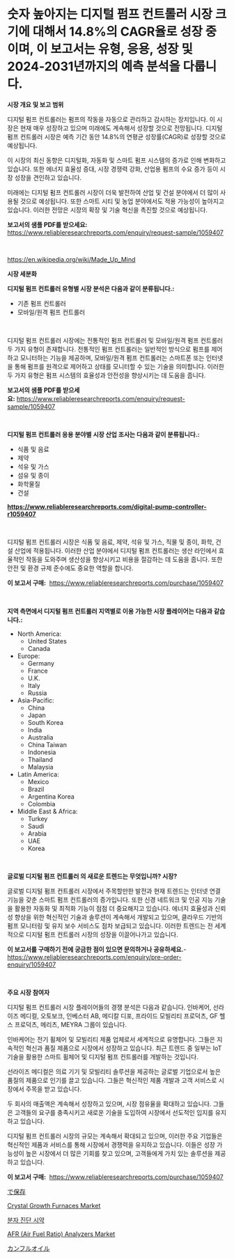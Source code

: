 <p><h1>숫자 높아지는 디지털 펌프 컨트롤러 시장 크기에 대해서 14.8%의 CAGR율로 성장 중이며, 이 보고서는 유형, 응용, 성장 및 2024-2031년까지의 예측 분석을 다룹니다.</h1></p><p><strong>시장 개요 및 보고 범위</strong></p>
<p><p>디지털 펌프 컨트롤러는 펌프의 작동을 자동으로 관리하고 감시하는 장치입니다. 이 시장은 현재 매우 성장하고 있으며 미래에도 계속해서 성장할 것으로 전망됩니다. 디지털 펌프 컨트롤러 시장은 예측 기간 동안 14.8%의 연평균 성장률(CAGR)로 성장할 것으로 예상됩니다.</p><p>이 시장의 최신 동향은 디지털화, 자동화 및 스마트 펌프 시스템의 증가로 인해 변화하고 있습니다. 또한 에너지 효율성 증대, 시장 경쟁력 강화, 산업용 펌프의 수요 증가 등이 시장 성장을 견인하고 있습니다.</p><p>미래에는 디지털 펌프 컨트롤러 시장이 더욱 발전하여 산업 및 건설 분야에서 더 많이 사용될 것으로 예상됩니다. 또한 스마트 시티 및 농업 분야에서도 적용 가능성이 높아지고 있습니다. 이러한 전망은 시장의 확장 및 기술 혁신을 촉진할 것으로 예상됩니다.</p></p>
<p><strong>보고서의 샘플 PDF를 받으세요:</strong> <a href="https://www.reliableresearchreports.com/enquiry/request-sample/1059407">https://www.reliableresearchreports.com/enquiry/request-sample/1059407</a></p>
<p>&nbsp;</p>
<p><a href="https://en.wikipedia.org/wiki/Made_Up_Mind">https://en.wikipedia.org/wiki/Made_Up_Mind</a></p>
<p><strong>시장 세분화</strong></p>
<p><strong>디지털 펌프 컨트롤러 유형별 시장 분석은 다음과 같이 분류됩니다.:</strong></p>
<p><ul><li>기존 펌프 컨트롤러</li><li>모바일/원격 펌프 컨트롤러</li></ul></p>
<p>&nbsp;</p>
<p><p>디지털 펌프 컨트롤러 시장에는 전통적인 펌프 컨트롤러 및 모바일/원격 펌프 컨트롤러 두 가지 유형이 존재합니다. 전통적인 펌프 컨트롤러는 일반적인 방식으로 펌프를 제어하고 모니터하는 기능을 제공하며, 모바일/원격 펌프 컨트롤러는 스마트폰 또는 인터넷을 통해 펌프를 원격으로 제어하고 상태를 모니터할 수 있는 기술을 의미합니다. 이러한 두 가지 유형은 펌프 시스템의 효율성과 안전성을 향상시키는 데 도움을 줍니다.</p></p>
<p><strong>보고서의 샘플 PDF를 받으세요:</strong>&nbsp;<a href="https://www.reliableresearchreports.com/enquiry/request-sample/1059407">https://www.reliableresearchreports.com/enquiry/request-sample/1059407</a></p>
<p>&nbsp;</p>
<p><strong> 디지털 펌프 컨트롤러 응용 분야별 시장 산업 조사는 다음과 같이 분류됩니다.:</strong></p>
<p><ul><li>식품 및 음료</li><li>제약</li><li>석유 및 가스</li><li>섬유 및 종이</li><li>화학물질</li><li>건설</li></ul></p>
<p><strong><a href="https://www.reliableresearchreports.com/digital-pump-controller-r1059407">https://www.reliableresearchreports.com/digital-pump-controller-r1059407</a></strong></p>
<p>&nbsp;</p>
<p><p>디지털 펌프 컨트롤러 시장은 식품 및 음료, 제약, 석유 및 가스, 직물 및 종이, 화학, 건설 산업에 적용됩니다. 이러한 산업 분야에서 디지털 펌프 컨트롤러는 생산 라인에서 효율적인 작동을 도와주며 생산성을 향상시키고 비용을 절감하는 데 도움을 줍니다. 또한 안전 및 환경 규제 준수에도 중요한 역할을 합니다.</p></p>
<p><strong>이 보고서 구매:</strong>&nbsp; <a href="https://www.reliableresearchreports.com/purchase/1059407">https://www.reliableresearchreports.com/purchase/1059407</a></p>
<p>&nbsp;</p>
<p><strong>지역 측면에서 디지털 펌프 컨트롤러 지역별로 이용 가능한 시장 플레이어는 다음과 같습니다.:</strong></p>
<p><ul>
    <li>
        North America:
        <ul>
            <li>United States</li>
            <li>Canada</li>
        </ul>
    </li>
    <li>
        Europe:
        <ul>
            <li>Germany</li>
            <li>France</li>
            <li>U.K.</li>
            <li>Italy</li>
            <li>Russia</li>
        </ul>
    </li>
    <li>
        Asia-Pacific:
        <ul>
            <li>China</li>
            <li>Japan</li>
            <li>South Korea</li>
            <li>India</li>
            <li>Australia</li>
            <li>China Taiwan</li>
            <li>Indonesia</li>
            <li>Thailand</li>
            <li>Malaysia</li>
        </ul>
    </li>
    <li>
        Latin America:
        <ul>
            <li>Mexico</li>
            <li>Brazil</li>
            <li>Argentina Korea</li>
            <li>Colombia</li>
        </ul>
    </li>
    <li>
        Middle East & Africa:
        <ul>
            <li>Turkey</li>
            <li>Saudi</li>
            <li>Arabia</li>
            <li>UAE</li>
            <li>Korea</li>
        </ul>
    </li>
    </ul></p>
<p>&nbsp;</p>
<p><strong>글로벌 디지털 펌프 컨트롤러 의 새로운 트렌드는 무엇입니까? 시장?</strong></p>
<p><p>글로벌 디지털 펌프 컨트롤러 시장에서 주목할만한 발전과 현재 트렌드는 인터넷 연결 기능을 갖춘 스마트 펌프 컨트롤러의 증가입니다. 또한 신경 네트워크 및 인공 지능 기술을 활용한 자동화 및 최적화 기능이 점점 더 중요해지고 있습니다. 에너지 효율성과 신뢰성 향상을 위한 혁신적인 기술과 솔루션이 계속해서 개발되고 있으며, 클라우드 기반의 펌프 모니터링 및 유지 보수 서비스도 점차 보급되고 있습니다. 이러한 트렌드는 전 세계적으로 디지털 펌프 컨트롤러 시장의 성장을 이끌어나가고 있습니다.</p></p>
<p><strong>이 보고서를 구매하기 전에 궁금한 점이 있으면 문의하거나 공유하세요.</strong>- <a href="https://www.reliableresearchreports.com/enquiry/pre-order-enquiry/1059407">https://www.reliableresearchreports.com/enquiry/pre-order-enquiry/1059407</a></p>
<p>&nbsp;</p>
<p><strong>주요 시장 참여자</strong></p>
<p><p>디지털 펌프 컨트롤러 시장 플레이어들의 경쟁 분석은 다음과 같습니다. 인바케어, 선라이즈 메디컬, 오토보크, 인베스터 AB, 메디칼 디포, 프라이드 모빌리티 프로덕츠, GF 헬스 프로덕츠, 메리츠, MEYRA 그룹이 있습니다.</p><p>인바케어는 전기 휠체어 및 모빌리티 제품 업체로서 세계적으로 유명합니다. 그들은 지속적인 혁신과 품질 제품으로 시장에서 성장하고 있습니다. 최근 트렌드 중 일부는 IoT 기술을 활용한 스마트 휠체어 및 디지털 펌프 컨트롤러를 개발하는 것입니다.</p><p>선라이즈 메디컬은 의료 기기 및 모빌리티 솔루션을 제공하는 글로벌 기업으로서 높은 품질의 제품으로 인기를 끌고 있습니다. 그들은 혁신적인 제품 개발과 고객 서비스로 시장에서 주목을 받고 있습니다.</p><p>두 회사의 매출액은 계속해서 성장하고 있으며, 시장 점유율을 확대하고 있습니다. 그들은 고객들의 요구를 충족시키고 새로운 기술을 도입하여 시장에서 선도적인 입지를 유지하고 있습니다.</p><p>디지털 펌프 컨트롤러 시장의 규모는 계속해서 확대되고 있으며, 이러한 주요 기업들은 혁신적인 제품과 서비스를 통해 시장에서 경쟁력을 유지하고 있습니다. 이들은 성장 가능성이 높은 시장에서 더 많은 기회를 찾고 있으며, 고객들에게 가치 있는 솔루션을 제공하고 있습니다.</p></p>
<p><strong>이 보고서 구매:</strong>&nbsp;&nbsp;<a href="https://www.reliableresearchreports.com/purchase/1059407">https://www.reliableresearchreports.com/purchase/1059407</a></p>
<p><p><a href="https://github.com/DanykaKilback/Market-Research-Report-List-2/blob/main/82011783662.md">で保存</a></p><p><a href="https://github.com/ctanaka235/Market-Research-Report-List-1/blob/main/crystal-growth-furnaces-market.md">Crystal Growth Furnaces Market</a></p><p><a href="https://github.com/LuckeyCorbin/Market-Research-Report-List-1/blob/main/68564597812.md">분자 진단 시약</a></p><p><a href="https://github.com/JermaineCrona2023/Market-Research-Report-List-2/blob/main/afr-air-fuel-ratio-analyzers-market.md">AFR (Air Fuel Ratio) Analyzers Market</a></p><p><a href="https://github.com/RandallRunte2023/Market-Research-Report-List-2/blob/main/35030963661.md">カンフルオイル</a></p></p>